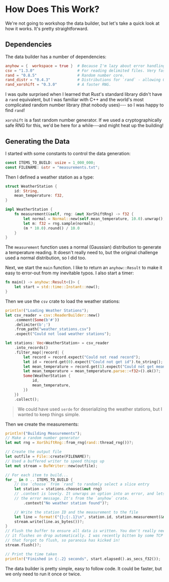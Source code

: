 # How Does This Work?

We're not going to workshop the data builder, but let's take a quick look at how it works. It's pretty straightforward.

## Dependencies

The data builder has a number of dependencies:

```toml
anyhow = {  workspace = true }  # Because I'm lazy about error handling!
csv = "1.3.0"                   # For reading delimited files. Very fast!
rand = "0.8.5"                  # Random number core.
rand_distr = "0.4.3"            # Distributions for `rand` - allowing Gaussian
rand_xorshift = "0.3.0"         # A faster RNG.
```

I was quite surprised when I learned that Rust's standard library didn't have a `rand` equivalent,
but I was familiar with C++ and the world's most complicated random number library (that nobody
uses)--- so I was happy to find `rand`!

`xorshift` is a fast random number generator. If we used a cryptographically safe RNG for this, we'd
be here for a while---and might heat up the building!

## Generating the Data

I started with some constants to control the data generation:

```rust
const ITEMS_TO_BUILD: usize = 1_000_000;
const FILENAME: &str = "measurements.txt";
```

Then I defined a weather station as a type:
    
```rust
struct WeatherStation {
    id: String,
    mean_temperature: f32,
}

impl WeatherStation {
    fn measurement(&self, rng: &mut XorShiftRng) -> f32 {
        let normal = Normal::new(self.mean_temperature, 10.0).unwrap();
        let m: f32 = rng.sample(normal);
        (m * 10.0).round() / 10.0
    }
}
```

The `measurement` function uses a normal (Gaussian) distribution to generate a temperature reading. It
doesn't really need to, but the original challenge used a normal distribution, so I did too.

Next, we start the `main` function. I like to return an `anyhow::Result` to make it easy to error-out from my inevitable
typos. I also start a timer:

```rust
fn main() -> anyhow::Result<()> {
    let start = std::time::Instant::now();
}
```

Then we use the `csv` crate to load the weather stations:

```rust
println!("Loading Weather Stations");
let csv_reader = csv::ReaderBuilder::new()
    .comment(Some(b'#'))
    .delimiter(b';')
    .from_path("weather_stations.csv")
    .expect("Could not load weather stations");

let stations: Vec<WeatherStation> = csv_reader
    .into_records()
    .filter_map(|record| {
        let record = record.expect("Could not read record");
        let id = record.get(0).expect("Could not get id").to_string();
        let mean_temperature = record.get(1).expect("Could not get mean temperature");
        let mean_temperature = mean_temperature.parse::<f32>().ok()?;
        Some(WeatherStation {
            id,
            mean_temperature,
        })
    })
    .collect();
```

> We could have used `serde` for deserializing the weather stations, but I wanted to keep things simple.

Then we create the measurements:

```rust
println!("Building Measurements");
// Make a random number generator
let mut rng = XorShiftRng::from_rng(rand::thread_rng())?;

// Create the output file
let outfile = File::create(FILENAME)?;
// Used a buffered writer to speed things up
let mut stream = BufWriter::new(outfile);

// For each item to build...
for _ in 0 .. ITEMS_TO_BUILD {
    // Use `choose` from `rand` to randomly select a slice entry
    let station = stations.choose(&mut rng)
    // .context is lovely. It unwraps an option into an error, and lets you specify
    // the error message. It's from the `anyhow` crate.
        .context("No weather station found")?;

    // Write the station ID and the measurement to the file
    let line = format!("{};{:.1}\n", station.id, station.measurement(&mut rng));
    stream.write(line.as_bytes())?;
}
// Flush the buffer to ensure all data is written. You don't really need to do this,
// it flushes on drop automatically. I was recently bitten by some TCP server code
// that forgot to flush, so paranoia has kicked in!
stream.flush()?;

// Print the time taken
println!("Finished in {:.2} seconds", start.elapsed().as_secs_f32());
```

The data builder is pretty simple, easy to follow code. It could be faster, but we only need to run
it once or twice.